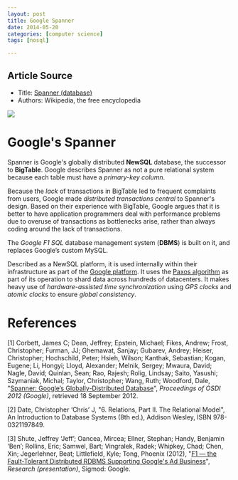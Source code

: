```yaml
---
layout: post
title: Google Spanner
date: 2014-05-20
categories: [computer science]
tags: [nosql]

---
```


## Article Source
* Title: [Spanner (database)](http://en.wikipedia.org/wiki/Spanner_(database))
* Authors: Wikipedia, the free encyclopedia


[![](http://sungsoo.github.com/images/spanner.png)](http://sungsoo.github.com/images/spanner.png)


# Google's Spanner

Spanner is Google's globally distributed **NewSQL** database, the successor to **BigTable**. Google describes Spanner as not a pure relational system because each table must have a *primary-key column*.

Because the *lack* of transactions in BigTable led to frequent complaints from users, Google made *distributed transactions central* to Spanner's design. Based on their experience with BigTable, Google argues that it is better to have application programmers deal with performance problems due to overuse of transactions as bottlenecks arise, rather than always coding around the lack of transactions.

The *Google F1 SQL* database management system (**DBMS**) is built on it, and replaces Google’s custom MySQL.

Described as a NewSQL platform, it is used internally within their infrastructure as part of the [Google platform](http://en.wikipedia.org/wiki/Google_platform). It uses the [Paxos algorithm](http://en.wikipedia.org/wiki/Paxos_algorithm) as part of its operation to shard data across hundreds of datacenters. It makes heavy use of *hardware-assisted time synchronization* using *GPS clocks* and *atomic clocks* to ensure *global consistency*.

# References
[1] Corbett, James C; Dean, Jeffrey; Epstein, Michael; Fikes, Andrew; Frost, Christopher; Furman, JJ; Ghemawat, Sanjay; Gubarev, Andrey; Heiser, Christopher; Hochschild, Peter; Hsieh, Wilson; Kanthak, Sebastian; Kogan, Eugene; Li, Hongyi; Lloyd, Alexander; Melnik, Sergey; Mwaura, David; Nagle, David; Quinlan, Sean; Rao, Rajesh; Rolig, Lindsay; Saito, Yasushi; Szymaniak, Michal; Taylor, Christopher; Wang, Ruth; Woodford, Dale, "[Spanner: Google’s Globally-Distributed Database](http://static.googleusercontent.com/external_content/untrusted_dlcp/research.google.com/en//archive/spanner-osdi2012.pdf)", *Proceedings of OSDI 2012 (Google)*, retrieved 18 September 2012.  

[2] Date, Christopher ‘Chris’ J, "6. Relations, Part II. The Relational Model", An Introduction to Database Systems (8th ed.), Addison Wesley, ISBN 978-0321197849.

[3] Shute, Jeffrey ‘Jeff’; Oancea, Mircea; Ellner, Stephan; Handy, Benjamin ‘Ben’; Rollins, Eric; Samwel, Bart; Vingralek, Radek; Whipkey, Chad; Chen, Xin; Jegerlehner, Beat; Littlefield, Kyle; Tong, Phoenix (2012), "[F1 — the Fault-Tolerant Distributed RDBMS Supporting Google's Ad Business](http://research.google.com/pubs/pub38125.html)", *Research (presentation)*, Sigmod: Google.

